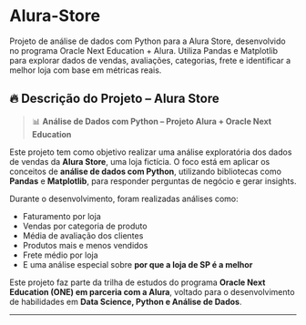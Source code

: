 # Alura-Store
Projeto de análise de dados com Python para a Alura Store, desenvolvido no programa Oracle Next Education + Alura. Utiliza Pandas e Matplotlib para explorar dados de vendas, avaliações, categorias, frete e identificar a melhor loja com base em métricas reais.


## 🔥 **Descrição do Projeto – Alura Store**

> 📊 **Análise de Dados com Python – Projeto Alura + Oracle Next Education**

Este projeto tem como objetivo realizar uma análise exploratória dos dados de vendas da **Alura Store**, uma loja fictícia. O foco está em aplicar os conceitos de **análise de dados com Python**, utilizando bibliotecas como **Pandas** e **Matplotlib**, para responder perguntas de negócio e gerar insights.

Durante o desenvolvimento, foram realizadas análises como:

* Faturamento por loja
* Vendas por categoria de produto
* Média de avaliação dos clientes
* Produtos mais e menos vendidos
* Frete médio por loja
* E uma análise especial sobre **por que a loja de SP é a melhor**

Este projeto faz parte da trilha de estudos do programa **Oracle Next Education (ONE) em parceria com a Alura**, voltado para o desenvolvimento de habilidades em **Data Science, Python e Análise de Dados**.

---

